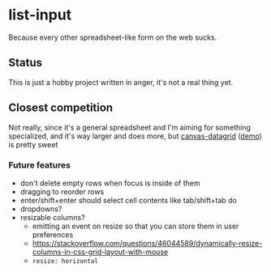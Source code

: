 # list-input

Because every other spreadsheet-like form on the web sucks.

## Status

This is just a hobby project written in anger, it's not a real thing yet.

## Closest competition

Not really, since it's a general spreadsheet and I'm aiming for something specialized, and it's way larger and does more, but [canvas-datagrid](https://github.com/TonyGermaneri/canvas-datagrid) ([demo](https://canvas-datagrid.js.org/demo.html)) is pretty sweet

### Future features

- don't delete empty rows when focus is inside of them
- dragging to reorder rows
- enter/shift+enter should select cell contents like tab/shift+tab do
- dropdowns?
- resizable columns?
	- emitting an event on resize so that you can store them in user preferences
	- https://stackoverflow.com/questions/46044589/dynamically-resize-columns-in-css-grid-layout-with-mouse
	- `resize: horizontal`
